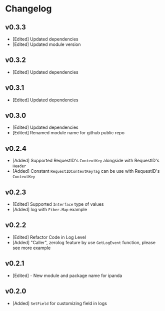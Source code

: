 # Changelog

## v0.3.3

- [Edited] Updated dependencies
- [Edited] Updated module version

## v0.3.2

- [Edited] Updated dependencies

## v0.3.1

- [Edited] Updated dependencies

## v0.3.0

- [Edited] Updated dependencies
- [Edited] Renamed module name for github public repo

## v0.2.4

- [Added] Supported RequestID's `ContextKey` alongside with RequestID's `Header`
- [Added] Constant `RequestIDContextKeyTag` can be use with RequestID's `ContextKey`

## v0.2.3

- [Edited] Supported `Interface` type of values
- [Added] log with `Fiber.Map` example

## v0.2.2

- [Edited] Refactor Code in Log Level
- [Added] "Caller", zerolog feature by use `GetLogEvent` function, please see more example

## v0.2.1

- [Edited] - New module and package name for ipanda

## v0.2.0

- [Added] `SetField` for customizing field in logs
